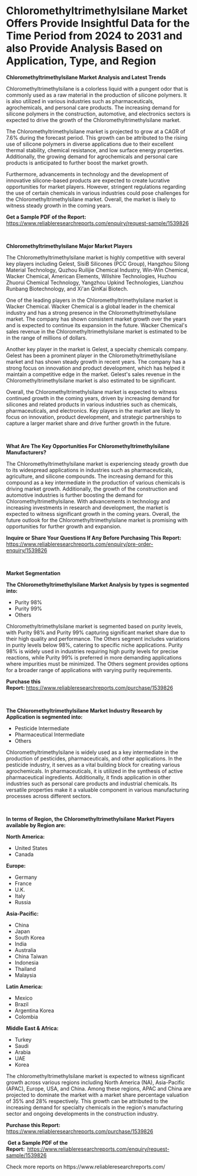 <p><h1>Chloromethyltrimethylsilane Market Offers Provide Insightful Data for the Time Period from 2024 to 2031 and also Provide Analysis Based on Application, Type, and Region</h1></p><p><strong>Chloromethyltrimethylsilane Market Analysis and Latest Trends</strong></p>
<p><p>Chloromethyltrimethylsilane is a colorless liquid with a pungent odor that is commonly used as a raw material in the production of silicone polymers. It is also utilized in various industries such as pharmaceuticals, agrochemicals, and personal care products. The increasing demand for silicone polymers in the construction, automotive, and electronics sectors is expected to drive the growth of the Chloromethyltrimethylsilane market.</p><p>The Chloromethyltrimethylsilane market is projected to grow at a CAGR of 7.6% during the forecast period. This growth can be attributed to the rising use of silicone polymers in diverse applications due to their excellent thermal stability, chemical resistance, and low surface energy properties. Additionally, the growing demand for agrochemicals and personal care products is anticipated to further boost the market growth.</p><p>Furthermore, advancements in technology and the development of innovative silicone-based products are expected to create lucrative opportunities for market players. However, stringent regulations regarding the use of certain chemicals in various industries could pose challenges for the Chloromethyltrimethylsilane market. Overall, the market is likely to witness steady growth in the coming years.</p></p>
<p><strong>Get a Sample PDF of the Report:&nbsp;</strong> <a href="https://www.reliableresearchreports.com/enquiry/request-sample/1539826">https://www.reliableresearchreports.com/enquiry/request-sample/1539826</a></p>
<p>&nbsp;</p>
<p><strong>Chloromethyltrimethylsilane Major Market Players</strong></p>
<p><p>The Chloromethyltrimethylsilane market is highly competitive with several key players including Gelest, SisiB Silicones (PCC Group), Hangzhou Silong Material Technology, Quzhou Ruilijie Chemical Industry, Win-Win Chemical, Wacker Chemical, American Elements, Wilshire Technologies, Huzhou Zhuorui Chemical Technology, Yangzhou Upkind Technologies, Lianzhou Runbang Biotechnology, and Xi'an QinKai Biotech.</p><p>One of the leading players in the Chloromethyltrimethylsilane market is Wacker Chemical. Wacker Chemical is a global leader in the chemical industry and has a strong presence in the Chloromethyltrimethylsilane market. The company has shown consistent market growth over the years and is expected to continue its expansion in the future. Wacker Chemical's sales revenue in the Chloromethyltrimethylsilane market is estimated to be in the range of millions of dollars.</p><p>Another key player in the market is Gelest, a specialty chemicals company. Gelest has been a prominent player in the Chloromethyltrimethylsilane market and has shown steady growth in recent years. The company has a strong focus on innovation and product development, which has helped it maintain a competitive edge in the market. Gelest's sales revenue in the Chloromethyltrimethylsilane market is also estimated to be significant.</p><p>Overall, the Chloromethyltrimethylsilane market is expected to witness continued growth in the coming years, driven by increasing demand for silicones and related products in various industries such as chemicals, pharmaceuticals, and electronics. Key players in the market are likely to focus on innovation, product development, and strategic partnerships to capture a larger market share and drive further growth in the future.</p></p>
<p>&nbsp;</p>
<p><strong>What Are The Key Opportunities For Chloromethyltrimethylsilane Manufacturers?</strong></p>
<p><p>The Chloromethyltrimethylsilane market is experiencing steady growth due to its widespread applications in industries such as pharmaceuticals, agriculture, and silicone compounds. The increasing demand for this compound as a key intermediate in the production of various chemicals is driving market growth. Additionally, the growth of the construction and automotive industries is further boosting the demand for Chloromethyltrimethylsilane. With advancements in technology and increasing investments in research and development, the market is expected to witness significant growth in the coming years. Overall, the future outlook for the Chloromethyltrimethylsilane market is promising with opportunities for further growth and expansion.</p></p>
<p><strong>Inquire or Share Your Questions If Any Before Purchasing This Report:</strong> <a href="https://www.reliableresearchreports.com/enquiry/pre-order-enquiry/1539826">https://www.reliableresearchreports.com/enquiry/pre-order-enquiry/1539826</a></p>
<p>&nbsp;</p>
<p><strong>Market Segmentation</strong></p>
<p><strong>The Chloromethyltrimethylsilane Market Analysis by types is segmented into:</strong></p>
<p><ul><li>Purity 98%</li><li>Purity 99%</li><li>Others</li></ul></p>
<p><p>Chloromethyltrimethylsilane market is segmented based on purity levels, with Purity 98% and Purity 99% capturing significant market share due to their high quality and performance. The Others segment includes variations in purity levels below 98%, catering to specific niche applications. Purity 98% is widely used in industries requiring high purity levels for precise reactions, while Purity 99% is preferred in more demanding applications where impurities must be minimized. The Others segment provides options for a broader range of applications with varying purity requirements.</p></p>
<p><strong>Purchase this Report:&nbsp;</strong><a href="https://www.reliableresearchreports.com/purchase/1539826">https://www.reliableresearchreports.com/purchase/1539826</a></p>
<p>&nbsp;</p>
<p><strong>The Chloromethyltrimethylsilane Market Industry Research by Application is segmented into:</strong></p>
<p><ul><li>Pesticide Intermediate</li><li>Pharmaceutical Intermediate</li><li>Others</li></ul></p>
<p><p>Chloromethyltrimethylsilane is widely used as a key intermediate in the production of pesticides, pharmaceuticals, and other applications. In the pesticide industry, it serves as a vital building block for creating various agrochemicals. In pharmaceuticals, it is utilized in the synthesis of active pharmaceutical ingredients. Additionally, it finds application in other industries such as personal care products and industrial chemicals. Its versatile properties make it a valuable component in various manufacturing processes across different sectors.</p></p>
<p>&nbsp;</p>
<p><strong>In terms of Region, the Chloromethyltrimethylsilane Market Players available by Region are:</strong></p>
<p>
    <p> <strong> North America: </strong>
        <ul>
            <li>United States</li>
            <li>Canada</li>
        </ul>
        </p> 
    <p> <strong> Europe: </strong>
        <ul>
            <li>Germany</li>
            <li>France</li>
            <li>U.K.</li>
            <li>Italy</li>
            <li>Russia</li>
        </ul>
        </p> 
    <p> <strong> Asia-Pacific: </strong>
        <ul>
            <li>China</li>
            <li>Japan</li>
            <li>South Korea</li>
            <li>India</li>
            <li>Australia</li>
            <li>China Taiwan</li>
            <li>Indonesia</li>
            <li>Thailand</li>
            <li>Malaysia</li>
        </ul>
        </p> 
    <p> <strong> Latin America: </strong>
        <ul>
            <li>Mexico</li>
            <li>Brazil</li>
            <li>Argentina Korea</li>
            <li>Colombia</li>
        </ul>
        </p> 
    <p> <strong> Middle East & Africa: </strong>
        <ul>
            <li>Turkey</li>
            <li>Saudi</li>
            <li>Arabia</li>
            <li>UAE</li>
            <li>Korea</li>
        </ul>
    </p>
    </p>
<p><p>The chloromethyltrimethylsilane market is expected to witness significant growth across various regions including North America (NA), Asia-Pacific (APAC), Europe, USA, and China. Among these regions, APAC and China are projected to dominate the market with a market share percentage valuation of 35% and 28% respectively. This growth can be attributed to the increasing demand for specialty chemicals in the region's manufacturing sector and ongoing developments in the construction industry.</p></p>
<p><strong>Purchase this Report: </strong><a href="https://www.reliableresearchreports.com/purchase/1539826">https://www.reliableresearchreports.com/purchase/1539826</a></p>
<p>&nbsp;<strong>Get a Sample PDF of the Report:&nbsp;&nbsp;</strong><a href="https://www.reliableresearchreports.com/enquiry/request-sample/1539826">https://www.reliableresearchreports.com/enquiry/request-sample/1539826</a></p>
<p><strong></strong></p>
<p>Check more reports on https://www.reliableresearchreports.com/</p>